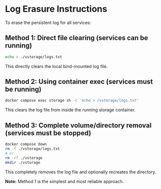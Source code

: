 # Log Erasure Instructions

To erase the persistent log for all services:

## Method 1: Direct file clearing (services can be running)
```bash
echo > ./vstorage/logs.txt
```
This directly clears the local bind-mounted log file.

## Method 2: Using container exec (services must be running)
```bash
docker compose exec storage sh -c 'echo > /vstorage/logs.txt'
```
This clears the log file from inside the running storage container.

## Method 3: Complete volume/directory removal (services must be stopped)
```bash
docker compose down
rm -f ./vstorage/logs.txt
# or
rm -rf ./vstorage
mkdir ./vstorage
```
This completely removes the log file and optionally recreates the directory.

**Note:** Method 1 is the simplest and most reliable approach.
